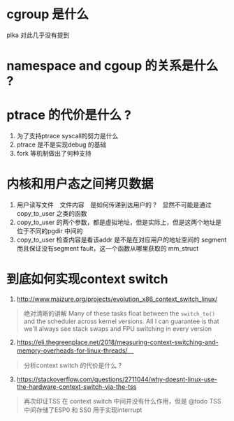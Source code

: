 # cgroup 是什么
plka 对此几乎没有提到

# namespace and cgoup 的关系是什么 ?

# ptrace 的代价是什么 ?
1. 为了支持ptrace syscall的努力是什么 
2. ptrace 是不是实现debug 的基础
3. fork 等机制做出了何种支持


# 内核和用户态之间拷贝数据
1. 用户读写文件　文件内容　是如何传递到达用户的 ?　显然不可能是通过copy_to_user 之类的函数
2. copy_to_user 的两个参数，都是虚拟地址，但是实际上，但是这两个地址是位于不同的pgdir 中间的
3. copy_to_user 检查内容是看该addr 是不是在对应用户的地址空间的 segment 而且保证没有segment fault，这一个函数从哪里获取的 mm_struct 


# 到底如何实现context switch

1. http://www.maizure.org/projects/evolution_x86_context_switch_linux/
> 绝对清晰的讲解
Many of these tasks float between the `switch_to()` and the scheduler across kernel versions. All I can guarantee is that we'll always see stack swaps and FPU switching in every version

2. https://eli.thegreenplace.net/2018/measuring-context-switching-and-memory-overheads-for-linux-threads/　
> 分析context switch 的代价是什么 ?

3. https://stackoverflow.com/questions/2711044/why-doesnt-linux-use-the-hardware-context-switch-via-the-tss
> 再次印证TSS 在 context switch 中间并没有什么作用，但是 @todo TSS 中间存储了ESP0 和 SS0 用于实现interrupt




